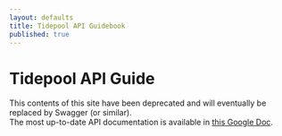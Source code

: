 ```yaml
---
layout: defaults
title: Tidepool API Guidebook
published: true
---
```


# Tidepool API Guide

This contents of this site have been deprecated and will eventually be replaced by Swagger (or similar).  
The most up-to-date API documentation is available in [this Google Doc](https://docs.google.com/document/d/13Dia3vM2JA25z5jVv3bnEKKUoA9EjACz4RCskIL-QWw).  
